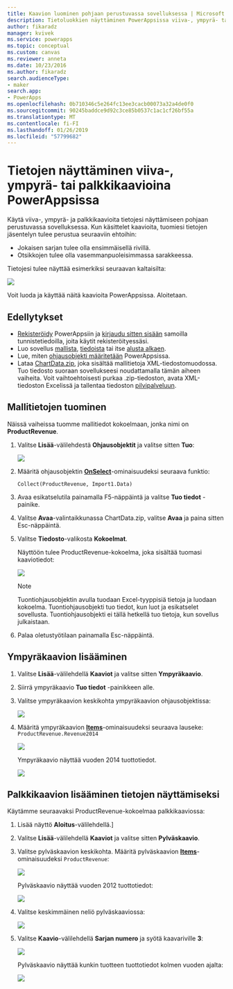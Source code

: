 ```yaml
---
title: Kaavion luominen pohjaan perustuvassa sovelluksessa | Microsoft Docs
description: Tietoluokkien näyttäminen PowerAppsissa viiva-, ympyrä- tai palkkikaavioina pohjaan perustuvassa sovelluksessa
author: fikaradz
manager: kvivek
ms.service: powerapps
ms.topic: conceptual
ms.custom: canvas
ms.reviewer: anneta
ms.date: 10/23/2016
ms.author: fikaradz
search.audienceType:
- maker
search.app:
- PowerApps
ms.openlocfilehash: 0b710346c5e264fc13ee3cacb00073a32a4de0f0
ms.sourcegitcommit: 90245baddce9d92c3ce85b0537c1ac1cf26bf55a
ms.translationtype: MT
ms.contentlocale: fi-FI
ms.lasthandoff: 01/26/2019
ms.locfileid: "57799682"
---
```

# <a name="show-data-in-a-line-pie-or-bar-chart-in-powerapps"></a>Tietojen näyttäminen viiva-, ympyrä- tai palkkikaavioina PowerAppsissa

Käytä viiva-, ympyrä- ja palkkikaavioita tietojesi näyttämiseen pohjaan perustuvassa sovelluksessa. Kun käsittelet kaavioita, tuomiesi tietojen jäsentelyn tulee perustua seuraaviin ehtoihin:

* Jokaisen sarjan tulee olla ensimmäisellä rivillä.
* Otsikkojen tulee olla vasemmanpuoleisimmassa sarakkeessa.

Tietojesi tulee näyttää esimerkiksi seuraavan kaltaisilta:

![][9]

Voit luoda ja käyttää näitä kaavioita PowerAppsissa. Aloitetaan.

## <a name="prerequisites"></a>Edellytykset

* [Rekisteröidy](../signup-for-powerapps.md) PowerAppsiin ja [kirjaudu sitten sisään](https://web.powerapps.com?utm_source=padocs&utm_medium=linkinadoc&utm_campaign=referralsfromdoc) samoilla tunnistetiedoilla, joita käytit rekisteröityessäsi.
* Luo sovellus [mallista](get-started-test-drive.md), [tiedoista](get-started-create-from-data.md) tai itse [alusta alkaen](get-started-create-from-blank.md).
* Lue, miten [ohjausobjekti määritetään](add-configure-controls.md) PowerAppsissa.
* Lataa [ChartData.zip](http://pwrappssamples.blob.core.windows.net/samples/ChartData.zip), joka sisältää mallitietoja XML-tiedostomuodossa. Tuo tiedosto suoraan sovellukseesi noudattamalla tämän aiheen vaiheita. Voit vaihtoehtoisesti purkaa .zip-tiedoston, avata XML-tiedoston Excelissä ja tallentaa tiedoston [pilvipalveluun](connections/cloud-storage-blob-connections.md).

## <a name="import-the-sample-data"></a>Mallitietojen tuominen
Näissä vaiheissa tuomme mallitiedot kokoelmaan, jonka nimi on **ProductRevenue**.

1. Valitse **Lisää**-välilehdestä **Ohjausobjektit** ja valitse sitten **Tuo**:  

    ![][11]  

2. Määritä ohjausobjektin **[OnSelect](controls/properties-core.md)**-ominaisuudeksi seuraava funktio:  

   ```Collect(ProductRevenue, Import1.Data)```

3. Avaa esikatselutila painamalla F5-näppäintä ja valitse **Tuo tiedot** -painike.

4. Valitse **Avaa**-valintaikkunassa ChartData.zip, valitse **Avaa** ja paina sitten Esc-näppäintä.

5. Valitse **Tiedosto**-valikosta **Kokoelmat**.

    Näyttöön tulee ProductRevenue-kokoelma, joka sisältää tuomasi kaaviotiedot:

    ![][1]  

   > [!NOTE]
   > Tuontiohjausobjektin avulla tuodaan Excel-tyyppisiä tietoja ja luodaan kokoelma. Tuontiohjausobjekti tuo tiedot, kun luot ja esikatselet sovellusta. Tuontiohjausobjekti ei tällä hetkellä tuo tietoja, kun sovellus julkaistaan.
   >

6. Palaa oletustyötilaan painamalla Esc-näppäintä.

## <a name="add-a-pie-chart"></a>Ympyräkaavion lisääminen
1. Valitse **Lisää**-välilehdellä **Kaaviot** ja valitse sitten **Ympyräkaavio**.

2. Siirrä ympyräkaavio **Tuo tiedot** -painikkeen alle.

3. Valitse ympyräkaavion keskikohta ympyräkaavion ohjausobjektissa:   

    ![][10]

4. Määritä ympyräkaavion **[Items](controls/properties-core.md)**-ominaisuudeksi seuraava lauseke: `ProductRevenue.Revenue2014`

    ![][2]  

    Ympyräkaavio näyttää vuoden 2014 tuottotiedot.

    ![][3]  

## <a name="add-a-bar-chart-to-display-your-data"></a>Palkkikaavion lisääminen tietojen näyttämiseksi
Käytämme seuraavaksi ProductRevenue-kokoelmaa palkkikaaviossa:

1. Lisää näyttö **Aloitus**-välilehdellä.]

2. Valitse **Lisää**-välilehdellä **Kaaviot** ja valitse sitten **Pylväskaavio**.

3. Valitse pylväskaavion keskikohta. Määritä pylväskaavion **[Items](controls/properties-core.md)**-ominaisuudeksi ```ProductRevenue```:

    ![][12]  

    Pylväskaavio näyttää vuoden 2012 tuottotiedot:

    ![][4]  

4. Valitse keskimmäinen neliö pylväskaaviossa:

    ![][5]

5. Valitse **Kaavio**-välilehdellä **Sarjan numero** ja syötä kaavariville **3**:

    ![][6]  

    Pylväskaavio näyttää kunkin tuotteen tuottotiedot kolmen vuoden ajalta:

    ![][7]  

[1]: ./media/use-line-pie-bar-chart/productrevenuecollection.png
[2]: ./media/use-line-pie-bar-chart/itemsexpression.png
[3]: ./media/use-line-pie-bar-chart/piechart.png
[4]: ./media/use-line-pie-bar-chart/columnchart.png
[5]: ./media/use-line-pie-bar-chart/columnchartseries.png
[6]: ./media/use-line-pie-bar-chart/columnchartseriesfunction.png
[7]: ./media/use-line-pie-bar-chart/columnchartthreeyears.png
[8]: ./media/use-line-pie-bar-chart/preview.png
[9]: ./media/use-line-pie-bar-chart/tableformat.png
[10]: ./media/use-line-pie-bar-chart/middlepiechart.png
[11]: ./media/use-line-pie-bar-chart/import.png
[12]: ./media/use-line-pie-bar-chart/itemscolumnchart.png
